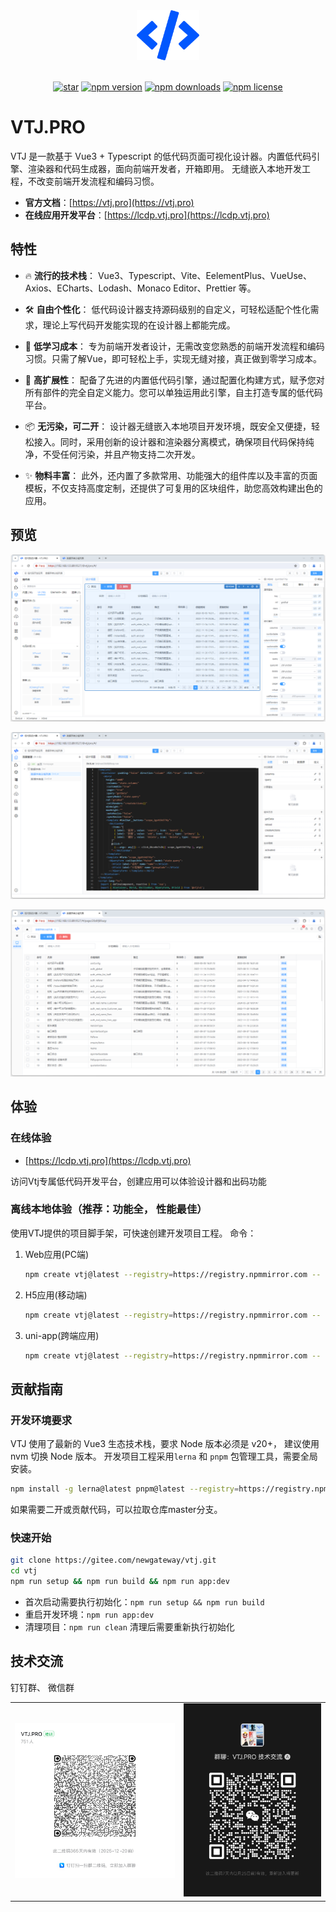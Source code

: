 <div align="center"> <a href="https://gitee.com/newgateway/vtj"> <img width="100" src="./platforms/pro/public/logo.svg"> </a> <br> <br>

[![star](https://gitee.com/newgateway/vtj/badge/star.svg?theme=gvp)](https://gitee.com/newgateway/vtj)
[![npm version](https://img.shields.io/npm/v/@vtj/pro.svg?style=flat-square)](https://www.npmjs.com/package/@vtj/pro)
[![npm downloads](https://img.shields.io/npm/dt/@vtj/pro.svg?style=flat-square)](https://npm-stat.com/charts.html?package=@vtj/pro)
[![npm license](https://img.shields.io/github/license/mashape/apistatus.svg)](LICENSE)

</div>

# VTJ.PRO

VTJ 是一款基于 Vue3 + Typescript 的低代码页面可视化设计器。内置低代码引擎、渲染器和代码生成器，面向前端开发者，开箱即用。 无缝嵌入本地开发工程，不改变前端开发流程和编码习惯。

- **官方文档**：[https://vtj.pro](https://vtj.pro)
- **在线应用开发平台**：[https://lcdp.vtj.pro](https://lcdp.vtj.pro)

## 特性

- 🔥 **流行的技术栈**： Vue3、Typescript、Vite、EelementPlus、VueUse、Axios、ECharts、Lodash、Monaco Editor、Prettier 等。

- 🛠️ **自由个性化**： 低代码设计器支持源码级别的自定义，可轻松适配个性化需求，理论上写代码开发能实现的在设计器上都能完成。

- 🚩 **低学习成本**： 专为前端开发者设计，无需改变您熟悉的前端开发流程和编码习惯。只需了解Vue，即可轻松上手，实现无缝对接，真正做到零学习成本。

- 🚀️ **高扩展性**： 配备了先进的内置低代码引擎，通过配置化构建方式，赋予您对所有部件的完全自定义能力。您可以单独运用此引擎，自主打造专属的低代码平台。

- 📦 **无污染，可二开**： 设计器无缝嵌入本地项目开发环境，既安全又便捷，轻松接入。同时，采用创新的设计器和渲染器分离模式，确保项目代码保持纯净，不受任何污染，并且产物支持二次开发。

- ✨ **物料丰富**： 此外，还内置了多款常用、功能强大的组件库以及丰富的页面模板，不仅支持高度定制，还提供了可复用的区块组件，助您高效构建出色的应用。

## 预览

![输入图片说明](dev/public/preview/p1.png)

![输入图片说明](dev/public/preview/p2.png)

![输入图片说明](dev/public/preview/p3.png)

## 体验

### 在线体验

- [https://lcdp.vtj.pro](https://lcdp.vtj.pro)

访问Vtj专属低代码开发平台，创建应用可以体验设计器和出码功能

### 离线本地体验（推荐：功能全， 性能最佳）

使用VTJ提供的项目脚手架，可快速创建开发项目工程。 命令：

1. Web应用(PC端)

   ```sh
   npm create vtj@latest --registry=https://registry.npmmirror.com -- -t app
   ```

1. H5应用(移动端)

   ```sh
   npm create vtj@latest --registry=https://registry.npmmirror.com -- -t h5
   ```

1. uni-app(跨端应用)

   ```sh
   npm create vtj@latest --registry=https://registry.npmmirror.com -- -t uniapp
   ```

## 贡献指南

### 开发环境要求

VTJ 使用了最新的 Vue3 生态技术栈，要求 Node 版本必须是 v20+， 建议使用 nvm 切换 Node 版本。
开发项目工程采用`lerna` 和 `pnpm` 包管理工具，需要全局安装。

```sh
npm install -g lerna@latest pnpm@latest --registry=https://registry.npmmirror.com
```

如果需要二开或贡献代码，可以拉取仓库master分支。

### 快速开始

```sh
git clone https://gitee.com/newgateway/vtj.git
cd vtj
npm run setup && npm run build && npm run app:dev
```

- 首次启动需要执行初始化：`npm run setup && npm run build`
- 重启开发环境：`npm run app:dev`
- 清理项目：`npm run clean` 清理后需要重新执行初始化

## 技术交流

钉钉群、 微信群

<table border="0">
<tr><td><img src="./dingtalk.png" /></td><td><img src="./wechat.png" width="" /></td></tr></table>
